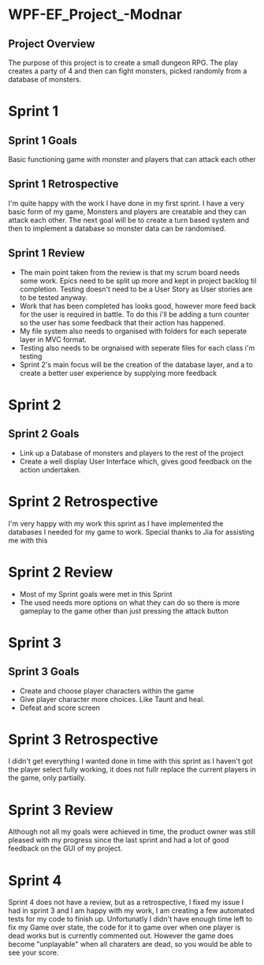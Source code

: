 # WPF-EF_Project_-Modnar
## Project Overview
The purpose of this project is to create a small dungeon RPG. 
The play creates a party of 4 and then can fight monsters, picked randomly from a database of monsters.

# Sprint 1
## Sprint 1 Goals
Basic functioning game with monster and players that can attack each other

## Sprint 1 Retrospective
I'm quite happy with the work I have done in my first sprint. I have a very basic form of my game, Monsters and players are creatable and they can attack each other.
The next goal will be to create a turn based system and then to implement a database so monster data can be randomised.

## Sprint 1 Review
* The main point taken from the review is that my scrum board needs some work. Epics need to be split up more and kept in project backlog til completion. Testing doesn't need to be a User Story as User stories are to be tested anyway. 
* Work that has been completed has looks good, however more feed back for the user is required in battle. To do this i'll be adding a turn counter so the user has some feedback that their action has happened.
* My file system also needs to organised with folders for each seperate layer in MVC format.
* Testing also needs to be orgnaised with seperate files for each class i'm testing
* Sprint 2's main focus will be the creation of the database layer, and a to create a better user experience by supplying more feedback

# Sprint 2
## Sprint 2 Goals
* Link up a Database of monsters and players to the rest of the project
* Create a well display User Interface which, gives good feedback on the action undertaken.

# Sprint 2 Retrospective
I'm very happy with my work this sprint as I have implemented the databases I needed for my game to work. Special thanks to Jia for assisting me with this

# Sprint 2 Review
* Most of my Sprint goals were met in this Sprint
* The used needs more options on what they can do so there is more gameplay to the game other than just pressing the attack button

# Sprint 3
## Sprint 3 Goals
* Create and choose player characters within the game
* Give player character more choices. Like Taunt and heal.
* Defeat and score screen

# Sprint 3 Retrospective
I didn't get everything I wanted done in time with this sprint as I haven't got the player select fully working, it does not fullr replace the current players in the game, only partially.

# Sprint 3 Review
Although not all my goals were achieved in time, the product owner was still pleased with my progress since the last sprint and had a lot of good feedback on the GUI of my project.

# Sprint 4
Sprint 4 does not have a review, but as a retrospective, I fixed my issue I had in sprint 3 and I am happy with my work, I am creating a few automated tests for my code to finish up.
Unfortunatly I didn't have enough time left to fix my Game over state, the code for it to game over when one player is dead works but is currently commented out.
However the game does become "unplayable" when all charaters are dead, so you would be able to see your score.
